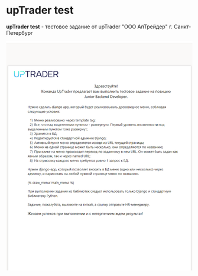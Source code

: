 # upTrader test

<p><b>upTrader test</b> - тестовое задание от upTrader "ООО АпТрейдер" г. Санкт-Петербург</p>
<p><img src='https://github.com/Donsky1/upTrader/blob/master/menu_project/app_menu/static/images/UpTrade.png'></p>
